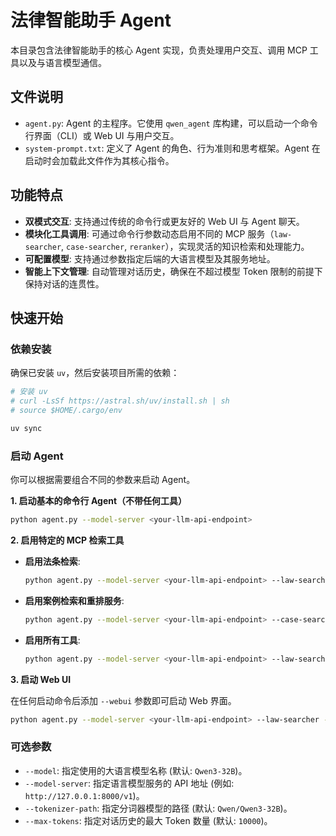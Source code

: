 # 法律智能助手 Agent

本目录包含法律智能助手的核心 Agent 实现，负责处理用户交互、调用 MCP 工具以及与语言模型通信。

## 文件说明

- `agent.py`: Agent 的主程序。它使用 `qwen_agent` 库构建，可以启动一个命令行界面（CLI）或 Web UI 与用户交互。
- `system-prompt.txt`: 定义了 Agent 的角色、行为准则和思考框架。Agent 在启动时会加载此文件作为其核心指令。

## 功能特点

- **双模式交互**: 支持通过传统的命令行或更友好的 Web UI 与 Agent 聊天。
- **模块化工具调用**: 可通过命令行参数动态启用不同的 MCP 服务（`law-searcher`, `case-searcher`, `reranker`），实现灵活的知识检索和处理能力。
- **可配置模型**: 支持通过参数指定后端的大语言模型及其服务地址。
- **智能上下文管理**: 自动管理对话历史，确保在不超过模型 Token 限制的前提下保持对话的连贯性。

## 快速开始

### 依赖安装

确保已安装 `uv`，然后安装项目所需的依赖：

```bash
# 安装 uv
# curl -LsSf https://astral.sh/uv/install.sh | sh
# source $HOME/.cargo/env

uv sync
```

### 启动 Agent

你可以根据需要组合不同的参数来启动 Agent。

**1. 启动基本的命令行 Agent（不带任何工具）**

```bash
python agent.py --model-server <your-llm-api-endpoint>
```

**2. 启用特定的 MCP 检索工具**

- **启用法条检索**:
  ```bash
  python agent.py --model-server <your-llm-api-endpoint> --law-searcher
  ```

- **启用案例检索和重排服务**:
  ```bash
  python agent.py --model-server <your-llm-api-endpoint> --case-searcher --reranker
  ```

- **启用所有工具**:
  ```bash
  python agent.py --model-server <your-llm-api-endpoint> --law-searcher --case-searcher --reranker
  ```

**3. 启动 Web UI**

在任何启动命令后添加 `--webui` 参数即可启动 Web 界面。

```bash
python agent.py --model-server <your-llm-api-endpoint> --law-searcher --case-searcher --reranker --webui
```

### 可选参数

- `--model`: 指定使用的大语言模型名称 (默认: `Qwen3-32B`)。
- `--model-server`: 指定语言模型服务的 API 地址 (例如: `http://127.0.0.1:8000/v1`)。
- `--tokenizer-path`: 指定分词器模型的路径 (默认: `Qwen/Qwen3-32B`)。
- `--max-tokens`: 指定对话历史的最大 Token 数量 (默认: `10000`)。
